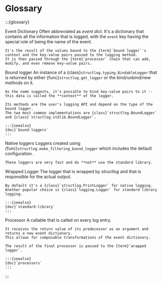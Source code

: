 # Glossary

:::{glossary}

Event Dictionary
    Often abbreviated as *event dict*.
    It's a dictionary that contains all the information that is logged, with the `event` key having the special role of being the name of the event.

    It's the result of the values bound to the {term}`bound logger`'s context and the key-value pairs passed to the logging method.
    It is then passed through the {term}`processor` chain that can add, modify, and even remove key-value pairs.

Bound logger
    An instance of a {class}`structlog.typing.BindableLogger` that is returned by either {func}`structlog.get_logger` or the bind/unbind/new methods on it.

    As the name suggests, it's possible to bind key-value pairs to it -- this data is called the **context** of the logger.

    Its methods are the user's logging API and depend on the type of the bound logger.
    The two most common implementations are {class}`structlog.BoundLogger` and {class}`structlog.stdlib.BoundLogger`.

    :::{seealso}
    {doc}`bound-loggers`
    :::

Native loggers
    Loggers created using {func}`structlog.make_filtering_bound_logger` which includes the default configuration.

    These loggers are very fast and do **not** use the standard library.

Wrapped Logger
    The logger that is wrapped by *structlog* and that is responsible for the actual output.

    By default it's a {class}`structlog.PrintLogger` for native logging.
    Another popular choice is {class}`logging.Logger` for standard library logging.

    :::{seealso}
    {doc}`standard-library`
    :::

Processor
    A callable that is called on every log entry.

    It receives the return value of its predecessor as an argument and returns a new event dictionary.
    This allows for composable transformations of the event dictionary.

    The result of the final processor is passed to the {term}`wrapped logger`.

    :::{seealso}
    {doc}`processors`
    :::

:::
